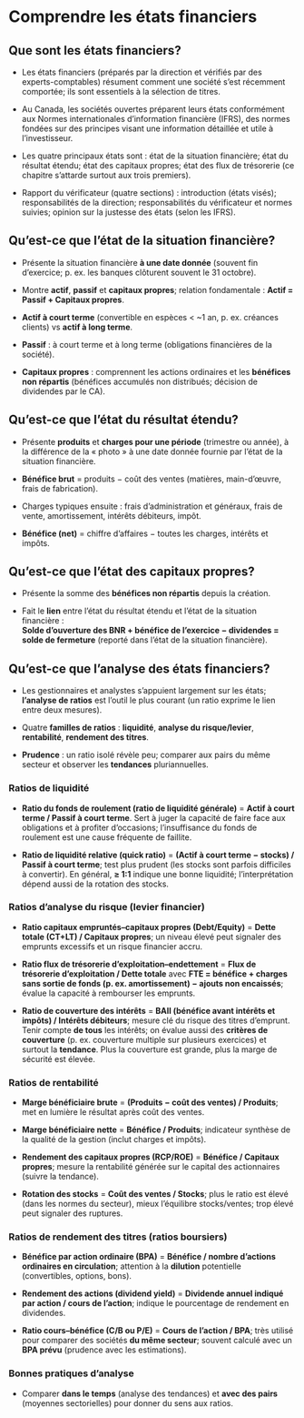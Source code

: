 # Comprendre les états financiers

## Que sont les états financiers?

- Les états financiers (préparés par la direction et vérifiés par des experts-comptables) résument comment une société s’est récemment comportée; ils sont essentiels à la sélection de titres.  

- Au Canada, les sociétés ouvertes préparent leurs états conformément aux Normes internationales d’information financière (IFRS), des normes fondées sur des principes visant une information détaillée et utile à l’investisseur.  

- Les quatre principaux états sont : état de la situation financière; état du résultat étendu; état des capitaux propres; état des flux de trésorerie (ce chapitre s’attarde surtout aux trois premiers).  

- Rapport du vérificateur (quatre sections) : introduction (états visés); responsabilités de la direction; responsabilités du vérificateur et normes suivies; opinion sur la justesse des états (selon les IFRS).  

## Qu’est-ce que l’état de la situation financière?

- Présente la situation financière **à une date donnée** (souvent fin d’exercice; p. ex. les banques clôturent souvent le 31 octobre).  

- Montre **actif**, **passif** et **capitaux propres**; relation fondamentale : **Actif = Passif + Capitaux propres**.  

- **Actif à court terme** (convertible en espèces < ~1 an, p. ex. créances clients) vs **actif à long terme**.  

- **Passif** : à court terme et à long terme (obligations financières de la société).  

- **Capitaux propres** : comprennent les actions ordinaires et les **bénéfices non répartis** (bénéfices accumulés non distribués; décision de dividendes par le CA).  

## Qu’est-ce que l’état du résultat étendu?

- Présente **produits** et **charges pour une période** (trimestre ou année), à la différence de la « photo » à une date donnée fournie par l’état de la situation financière.  

- **Bénéfice brut** = produits − coût des ventes (matières, main-d’œuvre, frais de fabrication).  

- Charges typiques ensuite : frais d’administration et généraux, frais de vente, amortissement, intérêts débiteurs, impôt.  

- **Bénéfice (net)** = chiffre d’affaires − toutes les charges, intérêts et impôts.  

## Qu’est-ce que l’état des capitaux propres?

- Présente la somme des **bénéfices non répartis** depuis la création.  

- Fait le **lien** entre l’état du résultat étendu et l’état de la situation financière :  
    **Solde d’ouverture des BNR + bénéfice de l’exercice − dividendes = solde de fermeture** (reporté dans l’état de la situation financière).  

## Qu’est-ce que l’analyse des états financiers?

- Les gestionnaires et analystes s’appuient largement sur les états; **l’analyse de ratios** est l’outil le plus courant (un ratio exprime le lien entre deux mesures).  

- Quatre **familles de ratios** : **liquidité**, **analyse du risque/levier**, **rentabilité**, **rendement des titres**.  

- **Prudence** : un ratio isolé révèle peu; comparer aux pairs du même secteur et observer les **tendances** pluriannuelles.  

### **Ratios de liquidité**

- **Ratio du fonds de roulement (ratio de liquidité générale)** = **Actif à court terme / Passif à court terme**. Sert à juger la capacité de faire face aux obligations et à profiter d’occasions; l’insuffisance du fonds de roulement est une cause fréquente de faillite.  

- **Ratio de liquidité relative (quick ratio)** = **(Actif à court terme − stocks) / Passif à court terme**; test plus prudent (les stocks sont parfois difficiles à convertir). En général, **≥ 1:1** indique une bonne liquidité; l’interprétation dépend aussi de la rotation des stocks.  

### **Ratios d’analyse du risque (levier financier)**

- **Ratio capitaux empruntés–capitaux propres (Debt/Equity)** = **Dette totale (CT+LT) / Capitaux propres**; un niveau élevé peut signaler des emprunts excessifs et un risque financier accru.  

- **Ratio flux de trésorerie d’exploitation–endettement** = **Flux de trésorerie d’exploitation / Dette totale** avec **FTE = bénéfice + charges sans sortie de fonds (p. ex. amortissement) − ajouts non encaissés**; évalue la capacité à rembourser les emprunts.  

- **Ratio de couverture des intérêts** = **BAII (bénéfice avant intérêts et impôts) / Intérêts débiteurs**; mesure clé du risque des titres d’emprunt. Tenir compte **de tous** les intérêts; on évalue aussi des **critères de couverture** (p. ex. couverture multiple sur plusieurs exercices) et surtout la **tendance**. Plus la couverture est grande, plus la marge de sécurité est élevée.  

### **Ratios de rentabilité**

- **Marge bénéficiaire brute** = **(Produits − coût des ventes) / Produits**; met en lumière le résultat après coût des ventes.  

- **Marge bénéficiaire nette** = **Bénéfice / Produits**; indicateur synthèse de la qualité de la gestion (inclut charges et impôts).  

- **Rendement des capitaux propres (RCP/ROE)** = **Bénéfice / Capitaux propres**; mesure la rentabilité générée sur le capital des actionnaires (suivre la tendance).  

- **Rotation des stocks** = **Coût des ventes / Stocks**; plus le ratio est élevé (dans les normes du secteur), mieux l’équilibre stocks/ventes; trop élevé peut signaler des ruptures.  

### **Ratios de rendement des titres (ratios boursiers)**

- **Bénéfice par action ordinaire (BPA)** = **Bénéfice / nombre d’actions ordinaires en circulation**; attention à la **dilution** potentielle (convertibles, options, bons).  

- **Rendement des actions (dividend yield)** = **Dividende annuel indiqué par action / cours de l’action**; indique le pourcentage de rendement en dividendes.  

- **Ratio cours–bénéfice (C/B ou P/E)** = **Cours de l’action / BPA**; très utilisé pour comparer des sociétés **du même secteur**; souvent calculé avec un **BPA prévu** (prudence avec les estimations).  

### **Bonnes pratiques d’analyse**

- Comparer **dans le temps** (analyse des tendances) et **avec des pairs** (moyennes sectorielles) pour donner du sens aux ratios.